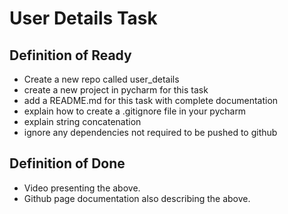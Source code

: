# User Details Task
## Definition of Ready 
- Create a new repo called user_details
- create a new project in pycharm for this task
- add a README.md for this task with complete documentation
- explain how to create a .gitignore file in your pycharm
- explain string concatenation 
- ignore any dependencies not required to be pushed to github

## Definition of Done
- Video presenting the above.
- Github page documentation also describing the above.